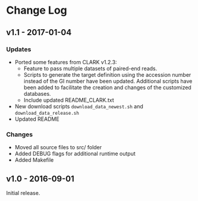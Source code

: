 # Change Log

## v1.1 - 2017-01-04
### Updates
- Ported some features from CLARK v1.2.3:
  - Feature to pass multiple datasets of paired-end reads.
  - Scripts to generate the target definition using the accession number instead of the GI number have been updated. Additional scripts have been added to facilitate the creation and changes of the customized databases.
  - Include updated README_CLARK.txt
- New download scripts `download_data_newest.sh` and `download_data_release.sh`
- Updated README

### Changes
- Moved all source files to src/ folder
- Added DEBUG flags for additional runtime output
- Added Makefile

## v1.0 - 2016-09-01
Initial release.
